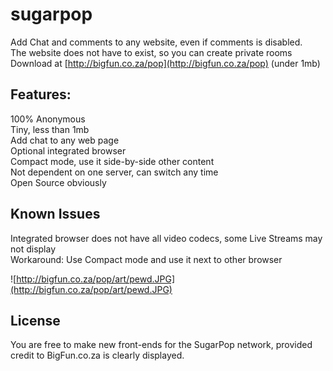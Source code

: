 # sugarpop

Add Chat and comments to any website, even if comments is disabled.  
The website does not have to exist, so you can create private rooms    
Download at [http://bigfun.co.za/pop](http://bigfun.co.za/pop)
(under 1mb)

## Features:  
100% Anonymous  
Tiny, less than 1mb  
Add chat to any web page  
Optional integrated browser  
Compact mode, use it side-by-side other content  
Not dependent on one server, can switch any time  
Open Source obviously  

## Known Issues
Integrated browser does not have all video codecs, some Live Streams may not display  
Workaround: Use Compact mode and use it next to other browser  

![http://bigfun.co.za/pop/art/pewd.JPG](http://bigfun.co.za/pop/art/pewd.JPG)

## License
You are free to make new front-ends for the SugarPop network, provided credit to BigFun.co.za is clearly displayed.
